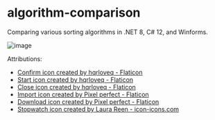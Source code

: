 # algorithm-comparison
Comparing various sorting algorithms in .NET 8, C# 12, and Winforms.

![image](https://github.com/nardnob/algorithm-comparison/assets/26029755/a93732f4-c6b7-4881-b795-f01b758018ca)

Attributions:
* [Confirm icon created by hqrloveq - Flaticon](https://www.flaticon.com/free-icons/confirm)
* [Start icon created by hqrloveq - Flaticon](https://www.flaticon.com/free-icons/start)
* [Close icon created by hqrloveq - Flaticon](https://www.flaticon.com/free-icons/close)
* [Import icon created by Pixel perfect - Flaticon](https://www.flaticon.com/free-icons/import)
* [Download icon created by Pixel perfect - Flaticon](https://www.flaticon.com/free-icons/download)
* [Stopwatch icon created by Laura Reen - icon-icons.com](https://icon-icons.com/pack/New-Year-Resolutions-Icons/516)
